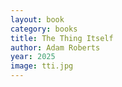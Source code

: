 ```yaml
---
layout: book
category: books
title: The Thing Itself
author: Adam Roberts
year: 2025
image: tti.jpg
---
```

